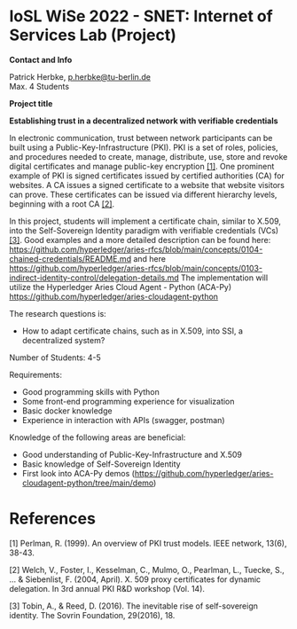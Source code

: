 # IoSL WiSe 2022 - SNET: Internet of Services Lab (Project)

**Contact and Info**

Patrick Herbke, p.herbke@tu-berlin.de \
Max. 4 Students 

**Project title**

**Establishing trust in a decentralized network with verifiable credentials**

In electronic communication, trust between network participants can be built using a Public-Key-Infrastructure (PKI). 
PKI is a set of roles, policies, and procedures needed to create, manage, distribute, use, store and revoke 
digital certificates and manage public-key encryption [[1]](#1).
One prominent example of PKI is signed certificates issued by certified authorities (CA) for websites.
A CA issues a signed certificate to a website that website visitors can prove. 
These certificates can be issued via different hierarchy levels, beginning with a root CA [[2]](#2).

In this project, students will implement a certificate chain, similar to X.509, into the Self-Sovereign Identity paradigm with verifiable credentials (VCs) [[3]](#3).
Good examples and a more detailed description can be found here: https://github.com/hyperledger/aries-rfcs/blob/main/concepts/0104-chained-credentials/README.md
and here https://github.com/hyperledger/aries-rfcs/blob/main/concepts/0103-indirect-identity-control/delegation-details.md 
The implementation will utilize the Hyperledger Aries Cloud Agent - Python (ACA-Py)
https://github.com/hyperledger/aries-cloudagent-python

The research questions is:
- How to adapt certificate chains, such as in X.509, into SSI, a decentralized system?

Number of Students: 4-5

Requirements:
- Good programming skills with Python
- Some front-end programming experience for visualization
- Basic docker knowledge
- Experience in interaction with APIs (swagger, postman)

Knowledge of the following areas are beneficial:
- Good understanding of Public-Key-Infrastructure and X.509
- Basic knowledge of Self-Sovereign Identity
- First look into ACA-Py demos 
(https://github.com/hyperledger/aries-cloudagent-python/tree/main/demo)

# References
<a id="1">[1]</a> 
Perlman, R. (1999). An overview of PKI trust models. IEEE network, 13(6), 38-43.

<a id="2">[2]</a> 
Welch, V., Foster, I., Kesselman, C., Mulmo, O., Pearlman, L., Tuecke, S., ... & Siebenlist, F. (2004, April). X. 509 proxy certificates for dynamic delegation. In 3rd annual PKI R&D workshop (Vol. 14).

<a id="3">[3]</a>
Tobin, A., & Reed, D. (2016). The inevitable rise of self-sovereign identity. The Sovrin Foundation, 29(2016), 18.
